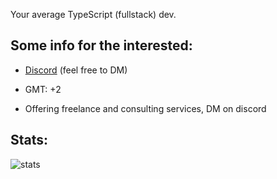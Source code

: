 Your average TypeScript (fullstack) dev.

## Some info for the interested:
- [Discord](https://discordapp.com/users/448493575093616640) (feel free to DM)

- GMT: +2

- Offering freelance and consulting services, DM on discord

## Stats:
![stats](https://github-readme-stats.vercel.app/api?username=purpshell&show_icons=true&hide_title=false&count_private=true&theme=radical&border_color=000000)

